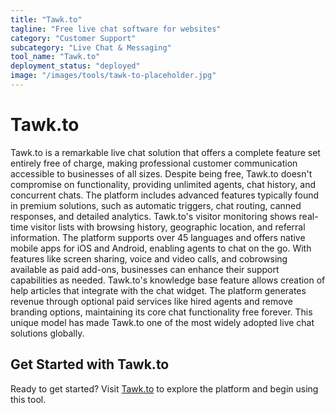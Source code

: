 ```yaml
---
title: "Tawk.to"
tagline: "Free live chat software for websites"
category: "Customer Support"
subcategory: "Live Chat & Messaging"
tool_name: "Tawk.to"
deployment_status: "deployed"
image: "/images/tools/tawk-to-placeholder.jpg"
---
```


# Tawk.to

Tawk.to is a remarkable live chat solution that offers a complete feature set entirely free of charge, making professional customer communication accessible to businesses of all sizes. Despite being free, Tawk.to doesn't compromise on functionality, providing unlimited agents, chat history, and concurrent chats. The platform includes advanced features typically found in premium solutions, such as automatic triggers, chat routing, canned responses, and detailed analytics. Tawk.to's visitor monitoring shows real-time visitor lists with browsing history, geographic location, and referral information. The platform supports over 45 languages and offers native mobile apps for iOS and Android, enabling agents to chat on the go. With features like screen sharing, voice and video calls, and cobrowsing available as paid add-ons, businesses can enhance their support capabilities as needed. Tawk.to's knowledge base feature allows creation of help articles that integrate with the chat widget. The platform generates revenue through optional paid services like hired agents and remove branding options, maintaining its core chat functionality free forever. This unique model has made Tawk.to one of the most widely adopted live chat solutions globally.
## Get Started with Tawk.to

Ready to get started? Visit [Tawk.to](https://tawkto.com) to explore the platform and begin using this tool.
